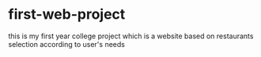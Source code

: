 # first-web-project
this is my first year college project which is a website based on restaurants selection according to user's needs
